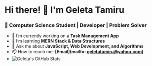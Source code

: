 # Hi there! 👋 I'm Geleta Tamiru
### 🚀 Computer Science Student | Developer | Problem Solver

- 🔭 I’m currently working on a **Task Management App**
- 🌱 I’m learning **MERN Stack & Data Structures**
- 💬 Ask me about **JavaScript, Web Development, and Algorithms**
- 📫 How to reach me: **[Email](mailto: geletatamiru@yahoo.com)**
- ![Geleta's GitHub Stats](https://github-readme-stats.vercel.app/api?username=GeletaTamiru&show_icons=true&theme=radical)
